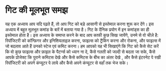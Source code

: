 # गिट की मूलभूत समझ #

यह एक अध्याय आप यदि पढ़ते हैं,  तो आप गिट को बड़े आसानी से इस्तेमाल करना शुरू कर देंगे। इस अध्याय में बहुत मूलभूत कमांड के बारें में बताया गया है। गिट के दैनिक प्रयोग में इन कमांड्स का ही इस्तेमाल होता है।  इस अध्याय के समाप्त करने के बाद आप काफी कुछ सिख जायेंगे, उनमे से वो चीज़े है: रिपॉजिटरी को कॉन्फ़िगर और इनिशियलाइज़ करना, फाइल्स को ट्रैकिंग करना और रोकना, और फाइल्स  में जो बदलाव आते हैं उनको स्टेज एवं कमिट करना। हम आपको यह भी सिखाएंगे कि गिट को कैसे सेट करें कि वो कुछ फाइल्स और फ़ाइल के पैटर्न्स को ध्यान ना दे, कैसे गलती को जल्दी से बदला जा सके, कैसे आपके प्रोजेक्ट कि पुराने कमिटस देखे और कैसे कमिटस के बीच का अंतर देखे , और कैसे इंटरनेट पे रखी रिपॉजिटरी को अपने कंप्यूटर पे लाये और कैसे अपने कंप्यूटर से वहाँ तक भेज सके। 